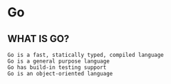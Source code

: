 # Go


## WHAT IS GO?
```
Go is a fast, statically typed, compiled language
Go is a general purpose language
Go has build-in testing support
Go is an object-oriented language
```
